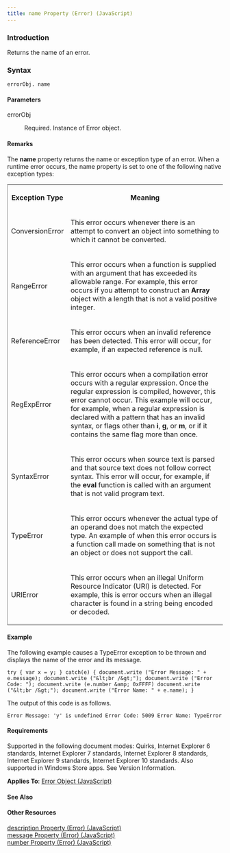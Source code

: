 ```yaml
---
title: name Property (Error) (JavaScript)
---
```


### Introduction 

 Returns the name of an error.

### Syntax 

```
errorObj. name
```

#### Parameters 

<div id="sectionSection0" class="section" name="collapseableSection" style="" expanded="true">
  <dl class="authored">
    <dt>
      <span class="parameter" sdata="paramReference" xmlns:util="util">errorObj</span>
    </dt>
    <dd>
      <p xmlns:util="util">
        Required. Instance of <span sdata="langKeyword" value="Error"><span class="keyword">Error</span></span> object.
      </p>
    </dd>
  </dl>
</div>

#### Remarks 

<div id="languageReferenceRemarksSection" class="section" name="collapseableSection" style="">
  <p xmlns:util="util">
    The <b>name</b> property returns the name or exception type of an error. When a runtime error occurs, the name property is set to one of the following native exception types:
  </p>
  <div class="caption"></div>
  <div class="tableSection">
    <table width="50%" cellspacing="2" cellpadding="5" frame="lhs">
      <tr>
        <th>
          <p xmlns:util="util">
            Exception Type
          </p>
        </th>
        <th>
          <p xmlns:util="util">
            Meaning
          </p>
        </th>
      </tr>
      <tr>
        <td>
          <p xmlns:util="util">
            ConversionError
          </p>
        </td>
        <td>
          <p xmlns:util="util">
            This error occurs whenever there is an attempt to convert an object into something to which it cannot be converted.
          </p>
        </td>
      </tr>
      <tr>
        <td>
          <p xmlns:util="util">
            RangeError
          </p>
        </td>
        <td>
          <p xmlns:util="util">
            This error occurs when a function is supplied with an argument that has exceeded its allowable range. For example, this error occurs if you attempt to construct an <b>Array</b> object
            with a length that is not a valid positive integer.
          </p>
        </td>
      </tr>
      <tr>
        <td>
          <p xmlns:util="util">
            ReferenceError
          </p>
        </td>
        <td>
          <p xmlns:util="util">
            This error occurs when an invalid reference has been detected. This error will occur, for example, if an expected reference is <span sdata="langKeyword" value="null"><span class=
            "keyword">null</span></span>.
          </p>
        </td>
      </tr>
      <tr>
        <td>
          <p xmlns:util="util">
            RegExpError
          </p>
        </td>
        <td>
          <p xmlns:util="util">
            This error occurs when a compilation error occurs with a regular expression. Once the regular expression is compiled, however, this error cannot occur. This example will occur, for
            example, when a regular expression is declared with a pattern that has an invalid syntax, or flags other than <b>i</b>, <b>g</b>, or <b>m</b>, or if it contains the same flag more than
            once.
          </p>
        </td>
      </tr>
      <tr>
        <td>
          <p xmlns:util="util">
            SyntaxError
          </p>
        </td>
        <td>
          <p xmlns:util="util">
            This error occurs when source text is parsed and that source text does not follow correct syntax. This error will occur, for example, if the <b>eval</b> function is called with an
            argument that is not valid program text.
          </p>
        </td>
      </tr>
      <tr>
        <td>
          <p xmlns:util="util">
            TypeError
          </p>
        </td>
        <td>
          <p xmlns:util="util">
            This error occurs whenever the actual type of an operand does not match the expected type. An example of when this error occurs is a function call made on something that is not an object
            or does not support the call.
          </p>
        </td>
      </tr>
      <tr>
        <td>
          <p xmlns:util="util">
            URIError
          </p>
        </td>
        <td>
          <p xmlns:util="util">
            This error occurs when an illegal Uniform Resource Indicator (URI) is detected. For example, this is error occurs when an illegal character is found in a string being encoded or decoded.
          </p>
        </td>
      </tr>
    </table>
  </div>
</div>

#### Example 

<p xmlns:util="util">
  The following example causes a TypeError exception to be thrown and displays the name of the error and its message.
</p>

```
try { var x = y; } catch(e) { document.write ("Error Message: " + e.message); document.write ("&lt;br /&gt;"); document.write ("Error Code: "); document.write (e.number &amp; 0xFFFF) document.write
("&lt;br /&gt;"); document.write ("Error Name: " + e.name); }
```

<p xmlns:util="util">
  The output of this code is as follows.
</p>

```
Error Message: 'y' is undefined Error Code: 5009 Error Name: TypeError
```

#### Requirements 

<div id="requirementsTitleSection" class="section" name="collapseableSection" style="">
  <p xmlns:util="util"></p>
  <p>
    Supported in the following document modes: Quirks, Internet Explorer 6 standards, Internet Explorer 7 standards, Internet Explorer 8 standards, Internet Explorer 9 standards, Internet Explorer 10
    standards. Also supported in Windows Store apps. See Version Information.
  </p>
  <p xmlns:util="util">
    <b>Applies To</b>: <span sdata="link"><a href="0b27d6ec-3997-4e91-a6c0-5afbaf494db7.htm">Error Object (JavaScript)</a></span>
  </p>
</div>

#### See Also 

<div id="seeAlsoSection" class="section" name="collapseableSection" style="">
  <h4 class="subHeading">
    Other Resources
  </h4>
  <div class="seeAlsoStyle">
    <span sdata="link" xmlns:util="util"><a href="ea727f1e-2041-4400-965c-67e6d47a1ff0.htm">description Property (Error) (JavaScript)</a></span>
  </div>
  <div class="seeAlsoStyle">
    <span sdata="link" xmlns:util="util"><a href="8cab0392-e0db-4714-827c-47ab04e8b4f2.htm">message Property (Error) (JavaScript)</a></span>
  </div>
  <div class="seeAlsoStyle">
    <span sdata="link" xmlns:util="util"><a href="8697e20b-a2b0-4e26-85c0-ab07ddfe8281.htm">number Property (Error) (JavaScript)</a></span>
  </div>
</div>

